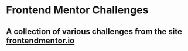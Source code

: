 # Frontend Mentor Challenges

## A collection of various challenges from the site [frontendmentor.io](https://www.frontendmentor.io)
